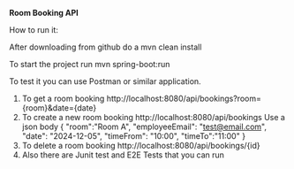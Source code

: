 **Room Booking API**

How to run it:

After downloading from github do a mvn clean install

To start the project run mvn spring-boot:run

To test it you can use Postman or similar application.

1. To get a room booking http://localhost:8080/api/bookings?room={room}&date={date}
2. To create a new room booking http://localhost:8080/api/bookings Use a json body { "room":"Room A",
 "employeeEmail": "test@email.com",
 "date": "2024-12-05",
 "timeFrom": "10:00",
 "timeTo":"11:00"
}
3. To delete a room booking http://localhost:8080/api/bookings/{id}
4. Also there are Junit test and E2E Tests that you can run
